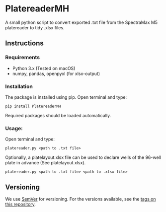 # PlatereaderMH

A small python script to convert exported .txt file from the SpectraMax M5 platereader to tidy .xlsx files.

## Instructions
### Requirements
* Python 3.x (Tested on macOS)
* numpy, pandas, openpyxl (for xlsx-output)

### Installation
The package is installed using pip. Open terminal and type:
```
pip install PlatereaderMH
```
Required packages should be loaded automatically.
### Usage:
Open terminal and type:
```
platereader.py <path to .txt file>
```
Optionally, a platelayout.xlsx file can be used to declare wells of the 96-well plate in advance (See platelayout.xlsx).  
```
platereader.py <path to .txt file> <path to .xlsx file>
```

## Versioning

We use [SemVer](http://semver.org/) for versioning. For the versions available, see the [tags on this repository](https://github.com/your/project/tags).
